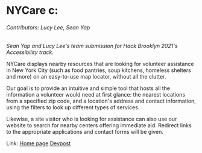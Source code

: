 # NYCare c:
###### Contributors: Lucy Lee, Sean Yap

*Sean Yap and Lucy Lee's team submission for Hack Brooklyn 2021's Accessibility track.*

NYCare displays nearby resources that are looking for volunteer assistance in New York City (such as food pantries, soup kitchens, homeless shelters and more) on an easy-to-use map locator, without all the clutter.

Our goal is to provide an intuitive and simple tool that hosts all the information a volunteer would need at first glance: the nearest locations from a specified zip code, and a location's address and contact information, using the filters to look up different types of services.

Likewise, a site visitor who is looking for assistance can also use our website to search for nearby centers offering immediate aid. Redirect links to the appropriate applications and contact forms will be given.

Link: [Home page](https://lucylee-412.github.io/NYCare/Aid.html) [Devpost](https://devpost.com/software/nycare)
